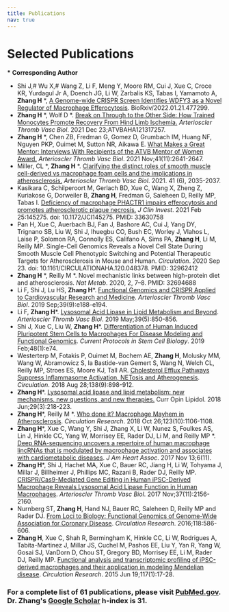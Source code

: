 ```yaml
---
title: Publications
nav: true
---
```


# **Selected Publications**  

__*__ **Corresponding Author**   


- Shi J,# Wu X,# Wang Z, Li F, Meng Y, Moore RM, Cui J, Xue C, Croce KR, Yurdagul Jr A, Doench JG, Li W, Zarbalis KS, Tabas I, Yamamoto A, **Zhang H** *, [A Genome-wide CRISPR Screen Identifies WDFY3 as a Novel Regulator of Macrophage Efferocytosis](https://www.biorxiv.org/content/10.1101/2022.01.21.477299v1). BioRxiv/2022.01.21.477299.    
- **Zhang H** *, Wolf D *. [Break on Through to the Other Side: How Trained Monocytes Promote Recovery From Hind Limb Ischemia.](https://www.ahajournals.org/doi/10.1161/ATVBAHA.121.317257) _Arterioscler Thromb Vasc Biol_. 2021 Dec 23;ATVBAHA121317257.     
- **Zhang H** *, Chen ZB, Fredman G, Gomez D, Grumbach IM, Huang NF, Nguyen PKP, Ouimet M, Sutton NR, Aikawa E. [What Makes a Great Mentor: Interviews With Recipients of the ATVB Mentor of Women Award.](https://www.ahajournals.org/doi/full/10.1161/ATVBAHA.121.316558) _Arterioscler Thromb Vasc Biol_. 2021 Nov;41(11):2641-2647.
- Miller, CL *, **Zhang H** *. [Clarifying the distinct roles of smooth muscle cell-derived vs macrophage foam cells and the implications in atherosclerosis.](https://www.ahajournals.org/doi/10.1161/ATVBAHA.121.316287) _Arterioscler Thromb Vasc Biol_. 2021. 41 (6), 2035-2037.       
- Kasikara C, Schilperoort M, Gerlach BD, Xue C, Wang X, Zheng Z, Kuriakose G, Dorweiler B, **Zhang H**, Fredman G, Saleheen D, Reilly MP, Tabas I. [Deficiency of macrophage PHACTR1 impairs efferocytosis and promotes atherosclerotic plaque necrosis.](https://www.jci.org/articles/view/145275) _J Clin Invest_. 2021 Feb 25:145275. doi: 10.1172/JCI145275. PMID: 33630758      
- Pan H, Xue C, Auerbach BJ, Fan J, Bashore AC, Cui J, Yang DY, Trignano SB, Liu W, Shi J, Ihuegbu CO, Bush EC, Worley J, Vlahos L, Laise P, Solomon RA, Connolly ES, Califano A, Sims PA, **Zhang H**, Li M, Reilly MP. Single-Cell Genomics Reveals a Novel Cell State During Smooth Muscle Cell Phenotypic Switching and Potential Therapeutic Targets for Atherosclerosis in Mouse and Human. _Circulation_. 2020 Sep 23. doi: 10.1161/CIRCULATIONAHA.120.048378. PMID: 32962412     
- **Zhang H** *, Reilly M *. Novel mechanistic links between high-protein diet and atherosclerosis. _Nat Metab_. 2020, 2, 7–8. PMID: 32694688       
- Li F, Shi J, Lu HS, **Zhang H***. [Functional Genomics and CRISPR Applied to Cardiovascular Research and Medicine](https://www.ahajournals.org/doi/10.1161/ATVBAHA.119.312579). _Arterioscler Thromb Vasc Biol_. 2019 Sep;39(9):e188-e194.
- Li F, **Zhang H***. [Lysosomal Acid Lipase in Lipid Metabolism and Beyond](https://www.ahajournals.org/doi/abs/10.1161/ATVBAHA.119.312136). _Arterioscler Thromb Vasc Biol_. 2019 May;39(5):850-856.
- Shi J, Xue C, Liu W, **Zhang H***. [Differentiation of Human Induced Pluripotent Stem Cells to Macrophages For Disease Modeling and Functional Genomics](https://currentprotocols.onlinelibrary.wiley.com/doi/full/10.1002/cpsc.74). _Current Protocols in Stem Cell Biology_. 2019 Feb;48(1):e74.
- Westerterp M, Fotakis P, Ouimet M, Bochem AE, **Zhang H**, Molusky MM, Wang W, Abramowicz S, la Bastide-van Gemert S, Wang N, Welch CL, Reilly MP, Stroes ES, Moore KJ, Tall AR. [Cholesterol Efflux Pathways Suppress Inflammasome Activation, NETosis and Atherogenesis](https://www.ncbi.nlm.nih.gov/pubmed/29588315). _Circulation_. 2018 Aug 28;138(9):898-912.
- **Zhang H***. [Lysosomal acid lipase and lipid metabolism: new mechanisms, new questions, and new therapies.](https://www.ncbi.nlm.nih.gov/pubmed/29547398) Curr Opin Lipidol. 2018 Jun;29(3):218-223.
- **Zhang H***, Reilly M *. [Who done it? Macrophage Mayhem in Atherosclerosis](https://www.ncbi.nlm.nih.gov/pubmed/30359193). _Circulation Research_. 2018 Oct 26;123(10):1106-1108.
- **Zhang H***, Xue C, Wang Y, Shi J, Zhang X, Li W, Nunez S, Foulkes AS, Lin J, Hinkle CC, Yang W, Morrisey EE, Rader DJ, Li M, and Reilly MP *. [Deep RNA-sequencing uncovers a repertoire of human macrophage lincRNAs that is modulated by macrophage activation and associates with cardiometabolic diseases](https://www.ahajournals.org/doi/full/10.1161/JAHA.117.007431?url_ver=Z39.88-2003&rfr_id=ori:rid:crossref.org&rfr_dat=cr_pub%3dpubmed). _J Am Heart Assoc_. 2017 Nov 13;6(11).
- **Zhang H***, Shi J, Hachet MA, Xue C, Bauer RC, Jiang H, Li W, Tohyama J, Millar J, Billheimer J, Phillips MC, Razani B, Rader DJ, Reilly MP. [CRISPR/Cas9-Mediated Gene Editing in Human iPSC-Derived Macrophage Reveals Lysosomal Acid Lipase Function in Human Macrophages](https://www.ncbi.nlm.nih.gov/pmc/articles/PMC5659288/). _Arterioscler Thromb Vasc Biol_. 2017 Nov;37(11):2156-2160.
- Nurnberg ST, **Zhang H**, Hand NJ, Bauer RC, Saleheen D, Reilly MP and Rader DJ. [From Loci to Biology: Functional Genomics of Genome-Wide Association for Coronary Disease](https://www.ncbi.nlm.nih.gov/pmc/articles/PMC4863243/). _Circulation Research_. 2016;118:586-606.
- **Zhang H**, Xue C, Shah R, Bermingham K, Hinkle CC, Li W, Rodrigues A, Tabita-Martinez J, Millar JS, Cuchel M, Pashos EE, Liu Y, Yan R, Yang W, Gosai SJ, VanDorn D, Chou ST, Gregory BD, Morrisey EE, Li M, Rader DJ, Reilly MP. [Functional analysis and transcriptomic profiling of iPSC-derived macrophages and their application in modeling Mendelian disease](https://www.ncbi.nlm.nih.gov/pmc/articles/PMC4565503/). _Circulation Research_. 2015 Jun 19;117(1):17-28.

     
### **For a complete list of 61 publications, please visit [PubMed.gov](https://www.ncbi.nlm.nih.gov/myncbi/hanrui.zhang.1/bibliography/public/). Dr. Zhang's [Google Scholar](https://scholar.google.com/citations?hl=en&view_op=list_works&gmla=AJsN-F7X1CyDapGJzdDnDEe-E6DBE-s9JXz75DhHIyt_My4-7-Wn2Wnu4b-6_TQeAP1WK597WTCf8wKOrbZVy3KNB0Hm5Kw6Hw&user=20tuWCkAAAAJ) h-index is 31.**
